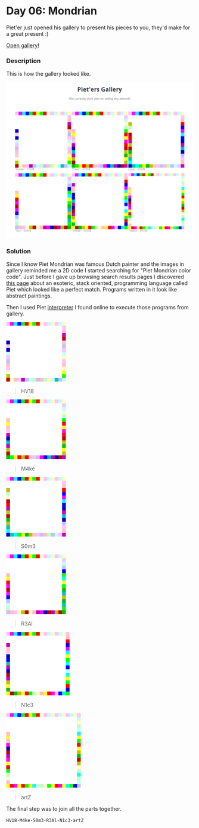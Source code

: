 # Day 06: Mondrian

Piet'er just opened his gallery to present his pieces to you, they'd make for a great present :)

[Open gallery!](https://hackvent.hacking-lab.com/Mondrian-Gallery/)

### Description

This is how the gallery looked like.

![gallery.png](files/gallery.png "gallery")

### Solution

Since I know Piet Mondrian was famous Dutch painter and the images in gallery reminded me a 2D code I started searching for "Piet Mondrian color code". Just before I gave up browsing search results pages I discovered [this page](http://www.dangermouse.net/esoteric/piet.html) about an esoteric, stack oriented, programming language called Piet which looked like a perfect match. Programs written in it look like abstract paintings.

Then I used Piet [interpreter](https://www.bertnase.de/npiet/npiet-execute.php) I found online to execute those programs from gallery.

![house.png](files/house.png "house")
> HV18

![trees.png](files/trees.png "trees")
> M4ke

![lake.png](files/lake.png "lake")
> S0m3

![sky.png](files/sky.png "sky")
> R3Al

![sheep.png](files/sheep.png "sheep")
> N1c3

![snake.png](files/snake.png "snake")
> artZ

The final step was to join all the parts together.

```
HV18-M4ke-S0m3-R3Al-N1c3-artZ
```
